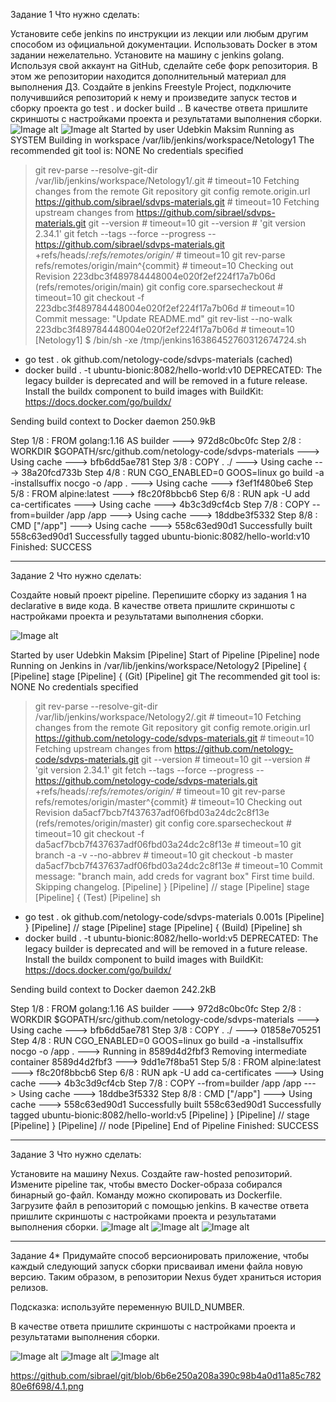 Задание 1
Что нужно сделать:

Установите себе jenkins по инструкции из лекции или любым другим способом из официальной документации. Использовать Docker в этом задании нежелательно.
Установите на машину с jenkins golang.
Используя свой аккаунт на GitHub, сделайте себе форк репозитория. В этом же репозитории находится дополнительный материал для выполнения ДЗ.
Создайте в jenkins Freestyle Project, подключите получившийся репозиторий к нему и произведите запуск тестов и сборку проекта go test . и docker build ..
В качестве ответа пришлите скриншоты с настройками проекта и результатами выполнения сборки.
![Image alt](https://github.com/sibrael/git/blob/d00b3d5156d41b7f59a8bf5acce3a9b5cb29405f/1.1.png)
![Image alt](https://github.com/sibrael/git/blob/d00b3d5156d41b7f59a8bf5acce3a9b5cb29405f/1.2.png)
Started by user Udebkin Maksim
Running as SYSTEM
Building in workspace /var/lib/jenkins/workspace/Netology1
The recommended git tool is: NONE
No credentials specified
 > git rev-parse --resolve-git-dir /var/lib/jenkins/workspace/Netology1/.git # timeout=10
Fetching changes from the remote Git repository
 > git config remote.origin.url https://github.com/sibrael/sdvps-materials.git # timeout=10
Fetching upstream changes from https://github.com/sibrael/sdvps-materials.git
 > git --version # timeout=10
 > git --version # 'git version 2.34.1'
 > git fetch --tags --force --progress -- https://github.com/sibrael/sdvps-materials.git +refs/heads/*:refs/remotes/origin/* # timeout=10
 > git rev-parse refs/remotes/origin/main^{commit} # timeout=10
Checking out Revision 223dbc3f489784448004e020f2ef224f17a7b06d (refs/remotes/origin/main)
 > git config core.sparsecheckout # timeout=10
 > git checkout -f 223dbc3f489784448004e020f2ef224f17a7b06d # timeout=10
Commit message: "Update README.md"
 > git rev-list --no-walk 223dbc3f489784448004e020f2ef224f17a7b06d # timeout=10
[Netology1] $ /bin/sh -xe /tmp/jenkins16386452760312674724.sh
+ go test .
ok  	github.com/netology-code/sdvps-materials	(cached)
+ docker build . -t ubuntu-bionic:8082/hello-world:v10
DEPRECATED: The legacy builder is deprecated and will be removed in a future release.
            Install the buildx component to build images with BuildKit:
            https://docs.docker.com/go/buildx/

Sending build context to Docker daemon  250.9kB

Step 1/8 : FROM golang:1.16 AS builder
 ---> 972d8c0bc0fc
Step 2/8 : WORKDIR $GOPATH/src/github.com/netology-code/sdvps-materials
 ---> Using cache
 ---> bfb6dd5ae781
Step 3/8 : COPY . ./
 ---> Using cache
 ---> 38a20fcd733b
Step 4/8 : RUN CGO_ENABLED=0 GOOS=linux go build -a -installsuffix nocgo -o /app .
 ---> Using cache
 ---> f3ef1f480be6
Step 5/8 : FROM alpine:latest
 ---> f8c20f8bbcb6
Step 6/8 : RUN apk -U add ca-certificates
 ---> Using cache
 ---> 4b3c3d9cf4cb
Step 7/8 : COPY --from=builder /app /app
 ---> Using cache
 ---> 18ddbe3f5332
Step 8/8 : CMD ["/app"]
 ---> Using cache
 ---> 558c63ed90d1
Successfully built 558c63ed90d1
Successfully tagged ubuntu-bionic:8082/hello-world:v10
Finished: SUCCESS



---
Задание 2
Что нужно сделать:

Создайте новый проект pipeline.
Перепишите сборку из задания 1 на declarative в виде кода.
В качестве ответа пришлите скриншоты с настройками проекта и результатами выполнения сборки.

![Image alt](https://github.com/sibrael/git/blob/d00b3d5156d41b7f59a8bf5acce3a9b5cb29405f/2.png)

Started by user Udebkin Maksim
[Pipeline] Start of Pipeline
[Pipeline] node
Running on Jenkins in /var/lib/jenkins/workspace/Netology2
[Pipeline] {
[Pipeline] stage
[Pipeline] { (Git)
[Pipeline] git
The recommended git tool is: NONE
No credentials specified
 > git rev-parse --resolve-git-dir /var/lib/jenkins/workspace/Netology2/.git # timeout=10
Fetching changes from the remote Git repository
 > git config remote.origin.url https://github.com/netology-code/sdvps-materials.git # timeout=10
Fetching upstream changes from https://github.com/netology-code/sdvps-materials.git
 > git --version # timeout=10
 > git --version # 'git version 2.34.1'
 > git fetch --tags --force --progress -- https://github.com/netology-code/sdvps-materials.git +refs/heads/*:refs/remotes/origin/* # timeout=10
 > git rev-parse refs/remotes/origin/master^{commit} # timeout=10
Checking out Revision da5acf7bcb7f437637adf06fbd03a24dc2c8f13e (refs/remotes/origin/master)
 > git config core.sparsecheckout # timeout=10
 > git checkout -f da5acf7bcb7f437637adf06fbd03a24dc2c8f13e # timeout=10
 > git branch -a -v --no-abbrev # timeout=10
 > git checkout -b master da5acf7bcb7f437637adf06fbd03a24dc2c8f13e # timeout=10
Commit message: "branch main, add creds for vagrant box"
First time build. Skipping changelog.
[Pipeline] }
[Pipeline] // stage
[Pipeline] stage
[Pipeline] { (Test)
[Pipeline] sh
+ go test .
ok  	github.com/netology-code/sdvps-materials	0.001s
[Pipeline] }
[Pipeline] // stage
[Pipeline] stage
[Pipeline] { (Build)
[Pipeline] sh
+ docker build . -t ubuntu-bionic:8082/hello-world:v5
DEPRECATED: The legacy builder is deprecated and will be removed in a future release.
            Install the buildx component to build images with BuildKit:
            https://docs.docker.com/go/buildx/

Sending build context to Docker daemon  242.2kB

Step 1/8 : FROM golang:1.16 AS builder
 ---> 972d8c0bc0fc
Step 2/8 : WORKDIR $GOPATH/src/github.com/netology-code/sdvps-materials
 ---> Using cache
 ---> bfb6dd5ae781
Step 3/8 : COPY . ./
 ---> 01858e705251
Step 4/8 : RUN CGO_ENABLED=0 GOOS=linux go build -a -installsuffix nocgo -o /app .
 ---> Running in 8589d4d2fbf3
Removing intermediate container 8589d4d2fbf3
 ---> 9dd1e7f8ba51
Step 5/8 : FROM alpine:latest
 ---> f8c20f8bbcb6
Step 6/8 : RUN apk -U add ca-certificates
 ---> Using cache
 ---> 4b3c3d9cf4cb
Step 7/8 : COPY --from=builder /app /app
 ---> Using cache
 ---> 18ddbe3f5332
Step 8/8 : CMD ["/app"]
 ---> Using cache
 ---> 558c63ed90d1
Successfully built 558c63ed90d1
Successfully tagged ubuntu-bionic:8082/hello-world:v5
[Pipeline] }
[Pipeline] // stage
[Pipeline] }
[Pipeline] // node
[Pipeline] End of Pipeline
Finished: SUCCESS

---
Задание 3
Что нужно сделать:

Установите на машину Nexus.
Создайте raw-hosted репозиторий.
Измените pipeline так, чтобы вместо Docker-образа собирался бинарный go-файл. Команду можно скопировать из Dockerfile.
Загрузите файл в репозиторий с помощью jenkins.
В качестве ответа пришлите скриншоты с настройками проекта и результатами выполнения сборки.
![Image alt](https://github.com/sibrael/git/blob/6b6e250a208a390c98b4a0d11a85c78280e6f698/4.1.png)
![Image alt](https://github.com/sibrael/git/blob/6b6e250a208a390c98b4a0d11a85c78280e6f698/4.2.png)
![Image alt](https://github.com/sibrael/git/blob/6b6e250a208a390c98b4a0d11a85c78280e6f698/4.3.png)

---
Задание 4*
Придумайте способ версионировать приложение, чтобы каждый следующий запуск сборки присваивал имени файла новую версию. Таким образом, в репозитории Nexus будет храниться история релизов.

Подсказка: используйте переменную BUILD_NUMBER.

В качестве ответа пришлите скриншоты с настройками проекта и результатами выполнения сборки.

![Image alt](https://github.com/sibrael/git/blob/6b6e250a208a390c98b4a0d11a85c78280e6f698/4.1.png)
![Image alt](https://github.com/sibrael/git/blob/6b6e250a208a390c98b4a0d11a85c78280e6f698/4.2.png)
![Image alt](https://github.com/sibrael/git/blob/6b6e250a208a390c98b4a0d11a85c78280e6f698/4.3.png)

https://github.com/sibrael/git/blob/6b6e250a208a390c98b4a0d11a85c78280e6f698/4.1.png
